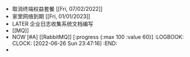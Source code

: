 - 取消终端权益套餐 [[Fri, 07/02/2022]]
- 家里网络到期 [[Fri, 01/01/2023]]
- LATER 企业日志收集系统文档编写
- [[MQ]]
- NOW [#A] [[RabbitMQ]]   [:progress {:max 100 :value 60}]
  :LOGBOOK:
  CLOCK: [2022-06-26 Sun 23:47:16]
  :END:
-